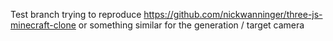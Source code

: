 Test branch trying to reproduce https://github.com/nickwanninger/three-js-minecraft-clone or something similar for the generation / target camera 